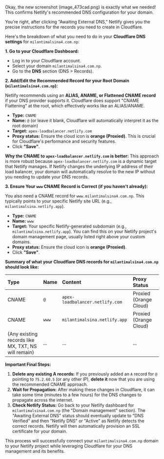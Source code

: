 Okay, the new screenshot (image_473cad.png) is exactly what we needed! This confirms Netlify's recommended DNS configuration for your domain.

You're right, after clicking "Awaiting External DNS," Netlify gives you the precise instructions for the records you need to create in Cloudflare.

Here's the breakdown of what you need to do in your **Cloudflare DNS settings** for `milantimalsina4.com.np`:

**1. Go to your Cloudflare Dashboard:**
   * Log in to your Cloudflare account.
   * Select your domain `milantimalsina4.com.np`.
   * Go to the **DNS** section (DNS > Records).

**2. Add/Edit the Recommended Record for your Root Domain (`milantimalsina4.com.np`):**

Netlify recommends using an **ALIAS, ANAME, or Flattened CNAME record** if your DNS provider supports it. Cloudflare does support "CNAME Flattening" at the root, which effectively works like an ALIAS/ANAME.

* **Type:** `CNAME`
* **Name:** `@` (or leave it blank, Cloudflare will automatically interpret it as the root domain)
* **Target:** `apex-loadbalancer.netlify.com`
* **Proxy status:** Ensure the cloud icon is **orange (Proxied)**. This is crucial for Cloudflare's performance and security features.
* Click **"Save"**.

**Why the CNAME to `apex-loadbalancer.netlify.com` is better:**
This approach is more robust because `apex-loadbalancer.netlify.com` is a dynamic target that Netlify manages. If Netlify changes the underlying IP address of their load balancer, your domain will automatically resolve to the new IP without you needing to update your DNS records.

**3. Ensure Your `www` CNAME Record is Correct (if you haven't already):**

You also need a CNAME record for `www.milantimalsina4.com.np`. This typically points to your specific Netlify site URL (e.g., `milantimalsina.netlify.app`).

* **Type:** `CNAME`
* **Name:** `www`
* **Target:** Your specific Netlify-generated subdomain (e.g., `milantimalsina.netlify.app`). You can find this on your Netlify project's domain management page, usually listed right above your custom domains.
* **Proxy status:** Ensure the cloud icon is **orange (Proxied)**.
* Click **"Save"**.

**Summary of what your Cloudflare DNS records for `milantimalsina4.com.np` should look like:**

| Type  | Name                 | Content                         | Proxy Status |
| :---- | :------------------- | :------------------------------ | :----------- |
| CNAME | `@`                  | `apex-loadbalancer.netlify.com` | Proxied (Orange Cloud) |
| CNAME | `www`                | `milantimalsina.netlify.app`    | Proxied (Orange Cloud) |
| (Any existing records like MX, TXT, NS will remain) | ... | ... | ... |

**Important Final Steps:**

1.  **Delete any existing A records:** If you previously added an `A` record for `@` pointing to `75.2.60.5` (or any other IP), **delete it** now that you are using the recommended CNAME approach.
2.  **Wait for Propagation:** After making these changes in Cloudflare, it can take some time (minutes to a few hours) for the DNS changes to propagate across the internet.
3.  **Check Netlify Status:** Go back to your Netlify dashboard for `milantimalsina4.com.np` (the "Domain management" section). The "Awaiting External DNS" status should eventually update to "DNS Verified" and then "Netlify DNS" or "Active" as Netlify detects the correct records. Netlify will then automatically provision an SSL certificate for your domain.

This process will successfully connect your `milantimalsina4.com.np` domain to your Netlify project while leveraging Cloudflare for your DNS management and its benefits.